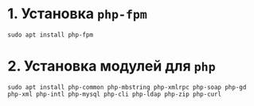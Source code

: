 # 1. Установка `php-fpm`
```
sudo apt install php-fpm
```
# 2. Установка модулей для `php`
```
sudo apt install php-common php-mbstring php-xmlrpc php-soap php-gd php-xml php-intl php-mysql php-cli php-ldap php-zip php-curl
```